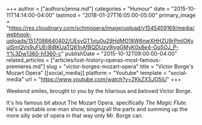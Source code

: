 +++
author = ["authors/jenna.md"]
categories = "Humour"
date = "2015-10-11T14:14:00-04:00"
lastmod = "2018-01-27T16:05:00-05:00"
primary_image = "https://res.cloudinary.com/schmopera/image/upload/v1545409169/media/webhook-uploads/1517086640402/UEsyGT1viu0u29HdMO18W6nwXHHZU9rPmlOKyuISmQVn9uFUErBjBKUaTQ81nAfBQDUzv9iygGMyK0x8e4-Oo5OJ_P-Y%3Dw1360-h1360-c"
publishDate = "2015-10-12T09:00:00-04:00"
related_articles = ["articles/lost-history-operas-most-famous-premieres.md"]
slug = "victor-borges-mozart-opera"
title = "Victor Borge&#039;s Mozart Opera"
[[social_media]]
platform = "Youtube"
template = "social-media"
url = "https://www.youtube.com/watch?v=ZKkZXSJO5iU"
+++

Weekend smiles, brought to you by the hilarious and beloved Victor Borge.

It's his famous bit about The Mozart Opera, specifically *The Magic Flute*. He's a veritable one-man show, singing all the parts and summing up the more silly side of opera in that way only Mr. Borge can. 
